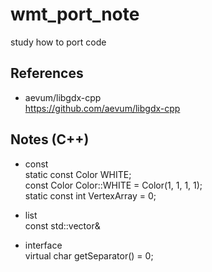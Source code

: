 # wmt_port_note
study how to port code

## References  
* aevum/libgdx-cpp  
https://github.com/aevum/libgdx-cpp  

## Notes (C++)    
* const  
static const Color WHITE;  
const Color Color::WHITE = Color(1, 1, 1, 1);  
static const int VertexArray = 0;  

* list  
const std::vector<VertexAttribute>&  

* interface  
virtual char getSeparator() = 0;  


